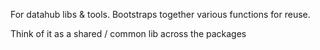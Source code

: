 For datahub libs & tools. Bootstraps together various functions for reuse.

Think of it as a shared / common lib across the packages